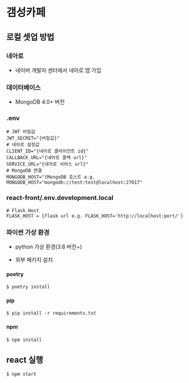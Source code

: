# 갬성카페

## 로컬 셋업 방법

### 네아로

* 네이버 개발자 센터에서 네아로 앱 가입 

### 데이터베이스

* MongoDB 4.0+ 버전

### .env

```text
# JWT 비밀값
JWT_SECRET="{비밀값}"
# 네아로 설정값
CLIENT_ID="{네아로 클라이언트 id}"
CALLBACK_URL="{네아로 콜백 url}"
SERVICE_URL="{네아로 서비스 url}"
# MongoDB 연결
MONGODB_HOST="{MongoDB 호스트 e.g. MONGODB_HOST="mongodb://test:test@localhost:27017"
```

### react-front/.env.development.local
```
# Flask Host
FLASK_HOST = {flask url e.g. FLASK_HOST='http://localhost:port/'}
```

### 파이썬 가상 환경

* python 가상 환경(3.8 버전+)

* 외부 패키지 설치

#### poetry

```shell
$ poetry install
```

#### pip

```shell
$ pip install -r requirements.txt
```

#### npm
```shell
$ npm install
```

## react 실행

```shell
$ npm start
```